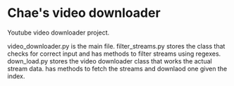 # Chae's video downloader
Youtube video downloader project.

video_downloader.py is the main file. 
filter_streams.py stores the class that checks for correct input and has methods to filter streams using regexes.
down_load.py stores the video downloader class that works the actual stream data. has methods to fetch the streams and downlaod one given the index.
